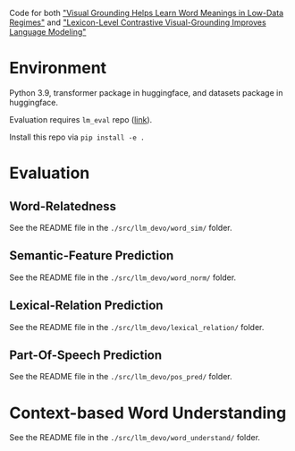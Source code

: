 Code for both ["Visual Grounding Helps Learn Word Meanings in Low-Data Regimes"](https://arxiv.org/abs/2310.13257) and ["Lexicon-Level Contrastive Visual-Grounding Improves Language Modeling"](https://arxiv.org/abs/2403.14551)

# Environment

Python 3.9, transformer package in huggingface, and datasets package in huggingface.

Evaluation requires `lm_eval` repo ([link](https://github.com/chengxuz/lm-evaluation-harness.git)).

Install this repo via `pip install -e .`


# Evaluation

## Word-Relatedness

See the README file in the `./src/llm_devo/word_sim/` folder.

## Semantic-Feature Prediction

See the README file in the `./src/llm_devo/word_norm/` folder.

## Lexical-Relation Prediction

See the README file in the `./src/llm_devo/lexical_relation/` folder.

## Part-Of-Speech Prediction

See the README file in the `./src/llm_devo/pos_pred/` folder.

# Context-based Word Understanding

See the README file in the `./src/llm_devo/word_understand/` folder.
